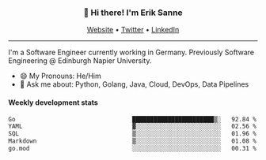 <h3 align="center">👋 Hi there! I'm Erik Sanne</h3>
<p align="center">
  <a href="https://eriksanne.com">Website</a> •
  <a href="https://twitter.com/ErikKonradSanne">Twitter</a> •
  <a href="https://www.linkedin.com/in/eriksanne/">LinkedIn</a>
</p>

---
I'm a Software Engineer currently working in Germany. Previously Software Engineering @ Edinburgh Napier University.

- 😄 My Pronouns: He/Him
- 💬 Ask me about: Python, Golang, Java, Cloud, DevOps, Data Pipelines

<h4>Weekly development stats</h4>
<!--START_SECTION:waka-->

```txt
Go                                 ███████████████████████▒░   92.84 %
YAML                               ▓░░░░░░░░░░░░░░░░░░░░░░░░   02.56 %
SQL                                ▒░░░░░░░░░░░░░░░░░░░░░░░░   01.96 %
Markdown                           ▒░░░░░░░░░░░░░░░░░░░░░░░░   01.08 %
go.mod                             ░░░░░░░░░░░░░░░░░░░░░░░░░   00.31 %
```

<!--END_SECTION:waka-->
